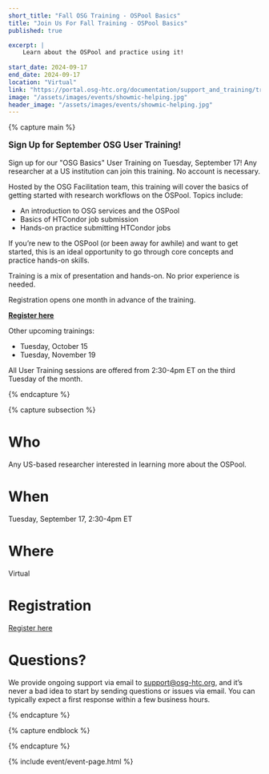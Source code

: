 ```yaml
---
short_title: "Fall OSG Training - OSPool Basics"
title: "Join Us For Fall Training - OSPool Basics"
published: true

excerpt: |
	Learn about the OSPool and practice using it!
    
start_date: 2024-09-17
end_date: 2024-09-17
location: "Virtual"
link: "https://portal.osg-htc.org/documentation/support_and_training/training/osgusertraining/"
image: "/assets/images/events/showmic-helping.jpg"
header_image: "/assets/images/events/showmic-helping.jpg"
---
```


{% capture main %}

<p style="font-size: larger; font-weight: bold;">Sign Up for September OSG User Training!</p>

Sign up for our "OSG Basics" User Training on Tuesday, September 17! Any researcher at a US institution can join this training.  No account is necessary. 

Hosted by the OSG Facilitation team, this training will cover the basics of getting started with research workflows on the OSPool. Topics include: 

* An introduction to OSG services and the OSPool
* Basics of HTCondor job submission
* Hands-on practice submitting HTCondor jobs

If you’re new to the OSPool (or been away for awhile) and want to get started, this is an ideal opportunity to go through core concepts and practice hands-on skills. 

Training is a mix of presentation and hands-on. No prior experience is needed. 

Registration opens one month in advance of the training.

**[Register here](https://osgfacilitation.setmore.com/#classes)**

Other upcoming trainings:
- Tuesday, October 15
- Tuesday, November 19

All User Training sessions are offered from 2:30-4pm ET on the third Tuesday of the month. 

{% endcapture %}


{% capture subsection %}
# Who

Any US-based researcher interested in learning more about the OSPool. 

# When

Tuesday, September 17, 2:30-4pm ET

# Where

Virtual

# Registration

[Register here](https://osgfacilitation.setmore.com/#classes)

# Questions?

We provide ongoing support via email to <support@osg-htc.org>, and it’s never a bad idea to start by sending questions or issues via email. You can typically expect a first response within a few business hours.

{% endcapture %}

{% capture endblock %}


{% endcapture %}

{% include event/event-page.html %}
